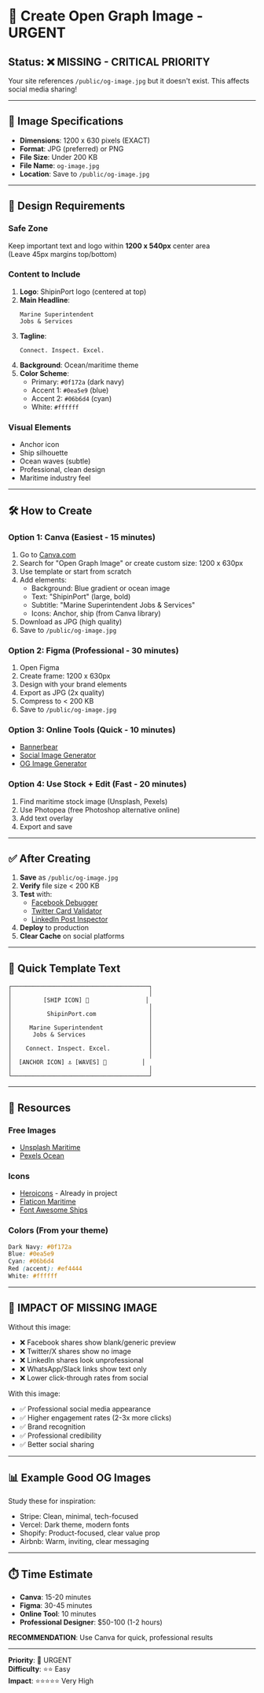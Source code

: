 # 🎨 Create Open Graph Image - URGENT

## Status: ❌ MISSING - CRITICAL PRIORITY

Your site references `/public/og-image.jpg` but it doesn't exist. This affects social media sharing!

---

## 📐 **Image Specifications**

- **Dimensions**: 1200 x 630 pixels (EXACT)
- **Format**: JPG (preferred) or PNG
- **File Size**: Under 200 KB
- **File Name**: `og-image.jpg`
- **Location**: Save to `/public/og-image.jpg`

---

## 🎨 **Design Requirements**

### Safe Zone
Keep important text and logo within **1200 x 540px** center area  
(Leave 45px margins top/bottom)

### Content to Include
1. **Logo**: ShipinPort logo (centered at top)
2. **Main Headline**: 
   ```
   Marine Superintendent
   Jobs & Services
   ```
3. **Tagline**: 
   ```
   Connect. Inspect. Excel.
   ```
4. **Background**: Ocean/maritime theme
5. **Color Scheme**:
   - Primary: `#0f172a` (dark navy)
   - Accent 1: `#0ea5e9` (blue)
   - Accent 2: `#06b6d4` (cyan)
   - White: `#ffffff`

### Visual Elements
- Anchor icon
- Ship silhouette
- Ocean waves (subtle)
- Professional, clean design
- Maritime industry feel

---

## 🛠️ **How to Create**

### Option 1: Canva (Easiest - 15 minutes)
1. Go to [Canva.com](https://canva.com)
2. Search for "Open Graph Image" or create custom size: 1200 x 630px
3. Use template or start from scratch
4. Add elements:
   - Background: Blue gradient or ocean image
   - Text: "ShipinPort" (large, bold)
   - Subtitle: "Marine Superintendent Jobs & Services"
   - Icons: Anchor, ship (from Canva library)
5. Download as JPG (high quality)
6. Save to `/public/og-image.jpg`

### Option 2: Figma (Professional - 30 minutes)
1. Open Figma
2. Create frame: 1200 x 630px
3. Design with your brand elements
4. Export as JPG (2x quality)
5. Compress to < 200 KB
6. Save to `/public/og-image.jpg`

### Option 3: Online Tools (Quick - 10 minutes)
- [Bannerbear](https://www.bannerbear.com/tools/og-image-generator/)
- [Social Image Generator](https://www.socialimage.io/)
- [OG Image Generator](https://og-image.vercel.app/)

### Option 4: Use Stock + Edit (Fast - 20 minutes)
1. Find maritime stock image (Unsplash, Pexels)
2. Use Photopea (free Photoshop alternative online)
3. Add text overlay
4. Export and save

---

## ✅ **After Creating**

1. **Save** as `/public/og-image.jpg`
2. **Verify** file size < 200 KB
3. **Test** with:
   - [Facebook Debugger](https://developers.facebook.com/tools/debug/)
   - [Twitter Card Validator](https://cards-dev.twitter.com/validator)
   - [LinkedIn Post Inspector](https://www.linkedin.com/post-inspector/)
4. **Deploy** to production
5. **Clear Cache** on social platforms

---

## 🎯 **Quick Template Text**

```
┌───────────────────────────────────────┐
│                                       │
│         [SHIP ICON] 🚢                │
│                                       │
│          ShipinPort.com               │
│                                       │
│     Marine Superintendent             │
│      Jobs & Services                  │
│                                       │
│    Connect. Inspect. Excel.           │
│                                       │
│  [ANCHOR ICON] ⚓ [WAVES] 🌊          │
│                                       │
└───────────────────────────────────────┘
```

---

## 🔗 **Resources**

### Free Images
- [Unsplash Maritime](https://unsplash.com/s/photos/maritime)
- [Pexels Ocean](https://www.pexels.com/search/ocean/)

### Icons
- [Heroicons](https://heroicons.com/) - Already in project
- [Flaticon Maritime](https://www.flaticon.com/search?word=maritime)
- [Font Awesome Ships](https://fontawesome.com/search?q=ship)

### Colors (From your theme)
```css
Dark Navy: #0f172a
Blue: #0ea5e9
Cyan: #06b6d4
Red (accent): #ef4444
White: #ffffff
```

---

## 🚨 **IMPACT OF MISSING IMAGE**

Without this image:
- ❌ Facebook shares show blank/generic preview
- ❌ Twitter/X shares show no image
- ❌ LinkedIn shares look unprofessional
- ❌ WhatsApp/Slack links show text only
- ❌ Lower click-through rates from social

With this image:
- ✅ Professional social media appearance
- ✅ Higher engagement rates (2-3x more clicks)
- ✅ Brand recognition
- ✅ Professional credibility
- ✅ Better social sharing

---

## 📊 **Example Good OG Images**

Study these for inspiration:
- Stripe: Clean, minimal, tech-focused
- Vercel: Dark theme, modern fonts
- Shopify: Product-focused, clear value prop
- Airbnb: Warm, inviting, clear messaging

---

## ⏱️ **Time Estimate**

- **Canva**: 15-20 minutes
- **Figma**: 30-45 minutes  
- **Online Tool**: 10 minutes
- **Professional Designer**: $50-100 (1-2 hours)

**RECOMMENDATION**: Use Canva for quick, professional results

---

**Priority**: 🔴 URGENT  
**Difficulty**: ⭐⭐ Easy  
**Impact**: ⭐⭐⭐⭐⭐ Very High


